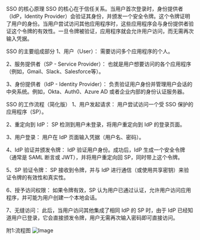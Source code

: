 SSO 的核心原理
SSO 的核心在于信任关系。当用户首次登录时，身份提供者（IdP，Identity Provider）会验证其身份，并颁发一个安全令牌。这个令牌证明了用户的身份。当用户尝试访问其他应用程序时，这些应用程序会与身份提供者验证这个令牌的有效性。一旦令牌被验证，应用程序就会允许用户访问，而无需再次输入凭据。

SSO 的主要组成部分
1、用户（User）： 需要访问多个应用程序的个人。

2、服务提供者（SP - Service Provider）： 也就是用户想要访问的各个应用程序（例如，Gmail、Slack、Salesforce等）。

3、身份提供者（IdP - Identity Provider）： 负责验证用户身份并管理用户会话的中央系统。例如，Okta、Auth0、Azure AD 或者企业内部的身份认证服务器。

SSO 的工作流程（简化版）
1、用户发起请求： 用户尝试访问一个受 SSO 保护的应用程序（SP）。

2、重定向到 IdP： SP 检测到用户未登录，将用户重定向到 IdP 的登录页面。

3、用户登录： 用户在 IdP 页面输入凭据（用户名、密码）。

4、IdP 验证并颁发令牌： IdP 验证用户身份。成功后，IdP 生成一个安全令牌（通常是 SAML 断言或 JWT），并将用户重定向回 SP，同时带上这个令牌。

5、SP 验证令牌： SP 接收到令牌，并与 IdP 进行通信（或使用共享密钥）来验证令牌的有效性和真实性。

6、授予访问权限： 如果令牌有效，SP 认为用户已通过认证，允许用户访问应用程序，并可能为用户创建一个本地会话。

7、无缝访问： 此后，当用户访问其他集成了相同 IdP 的 SP 时，由于 IdP 已经知道用户已登录，它会直接颁发令牌，用户无需再次输入密码即可直接访问。




附1:流程图
![Image](https://github.com/user-attachments/assets/e43fbbb3-0ee9-48c0-bd91-fb5e0efeabd0)